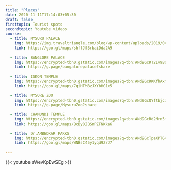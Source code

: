 ```yaml
---
title: "Places"
date: 2020-11-11T17:14:03+05:30
draft: false
firsttopic: Tourist spots
secondtopic: Youtube videos
course:
  - title: MYSURU PALACE 
    img: https://img.traveltriangle.com/blog/wp-content/uploads/2019/04/Places-To-Visit-In-Summer-In-Karnataka-cover.jpg
    link: https://goo.gl/maps/shffJf3rbaiDda2A9
    
  - title: BANGLORE PALACE
    img: https://encrypted-tbn0.gstatic.com/images?q=tbn:ANd9GcRT2Iv9BoiQmq-5zbAxf8ly0tqrHjoCe2JHoA&usqp=CAU
    link: https://g.page/bangalorepalace?share
    
  - title: ISKON TEMPLE 
    img: https://encrypted-tbn0.gstatic.com/images?q=tbn:ANd9GcRKKfhAxmX8zayblUleXdiM5yBzSujODDN3ow&usqp=CAU
    link: https://goo.gl/maps/7qiHTM8zJXYbHG1x5
    
  - title: MYSORE ZOO
    img: https://encrypted-tbn0.gstatic.com/images?q=tbn:ANd9GcQYftbjcJXn0d9kv7HdcwSB-l9orjjCbFFpaA&usqp=CAU
    link: https://g.page/MysuruZoo?share
    
  - title: CHAMUNDI TEMPLE 
    img: https://encrypted-tbn0.gstatic.com/images?q=tbn:ANd9GcRd2Mrn5fYktAEP__h7fA9BZddIuv1aXUkp0A&usqp=CAU
    link: https://goo.gl/maps/BcBy8JQSnPZFNKka6
    
  - title: Dr.AMBEDKAR PARKS
    img: https://encrypted-tbn0.gstatic.com/images?q=tbn:ANd9GcTpaXPTG4PEKgi1W0Y49jbTdSQaCiwmmJJwdw&usqp=CAU
    link: https://goo.gl/maps/WNBsC45y1yqd9ZrJ7
    
---
```


{{< youtube sWevKpEwSEg >}}